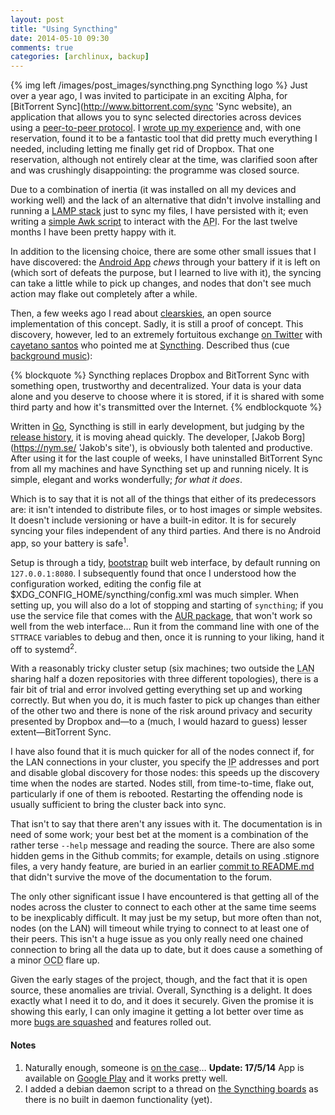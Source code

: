```yaml
---
layout: post
title: "Using Syncthing"
date: 2014-05-10 09:30
comments: true
categories: [archlinux, backup] 
---
```

{% img left /images/post_images/syncthing.png Syncthing logo %}
Just over a year ago, I was invited to participate in an exciting Alpha, for
[BitTorrent Sync](http://www.bittorrent.com/sync 'Sync website), an application
that allows you to sync selected directories across devices using a 
[peer-to-peer protocol](https://en.wikipedia.org/wiki/Bittorent 'Wikipedia article').
I [wrote up my experience](http://jasonwryan.com/blog/2013/03/16/sync/ 'Click the damn thing…')
and, with one reservation, found it to be a fantastic tool that did pretty much everything I
needed, including letting me finally get rid of Dropbox. That one reservation, although not
entirely clear at the time, was clarified soon after and was crushingly disappointing: 
the programme was closed source.

Due to a combination of inertia (it was installed on all my devices and working well) and
the lack of an alternative that didn't involve installing and running a 
[LAMP stack](https://en.wikipedia.org/wiki/Lamp_stack 'Wikipedia page') just to sync
my files, I have persisted with it; even writing a 
[simple Awk script](http://jasonwryan.com/blog/2013/11/14/api/ 'Post on said script')
to interact with the <acronym title="Application Program Interface">API</acronym>.
For the last twelve months I have been pretty happy with it. 

In addition to the licensing choice, there are some other small issues that I have discovered: the 
[Android App](https://play.google.com/store/apps/details?id=com.bittorrent.sync 'On Google Play')
*chews* through your battery if it is left on (which sort of defeats the purpose, but I
learned to live with it), the syncing can take a little while to pick up changes, and 
nodes that don't see much action may flake out completely after a while.

Then, a few weeks ago I read about [clearskies](https://github.com/jewel/clearskies 'On Github'),
an open source implementation of this concept. Sadly, it is still a proof of
concept. This discovery, however, led to an extremely fortuitous exchange
[on Twitter](https://twitter.com/csantosb/status/460714748322258944 'Twitter conversation')
with [cayetano santos](https://twitter.com/csantosb 'His profile on Twitter') who pointed me
at [Syncthing](http://syncthing.net/ 'Syncthing homepage'). Described thus (cue 
[background music](http://www.youtube.com/watch?v=7YaGwI7GjlA 'G.F. Handel on Youtube')):

{% blockquote %}
Syncthing replaces Dropbox and BitTorrent Sync with something open, trustworthy and decentralized. Your data is your data alone and you deserve to choose where it is stored, if it is shared with some third party and how it's transmitted over the Internet.
{% endblockquote %}

Written in [Go](http://golang.org/ 'Go language site'), Syncthing is still in 
early development, but judging by the 
[release history](https://github.com/calmh/syncthing/releases 'Releases on Github'),
it is moving ahead quickly. The developer, [Jakob Borg](https://nym.se/ 'Jakob's site'), 
is obviously both talented and productive. After using it for the last 
couple of weeks, I have uninstalled BitTorrent Sync from all my machines 
and have Syncthing set up and running nicely. It is simple, elegant and 
works wonderfully; *for what it does*.

Which is to say that it is not all of the things that either of its
predecessors are: it isn't intended to distribute files, or to host images or
simple websites. It doesn't include versioning or have a built-in editor. It is
for securely syncing your files independent of any third parties. And there is no 
Android app, so your battery is safe<sup>1</sup>.

Setup is through a tidy, [bootstrap](http://getbootstrap.com/ 'Bootstrap site')
built web interface, by default running on `127.0.0.1:8080`. I subsequently found
that once I understood how the configuration worked, editing the config file at
<span class="file">$XDG_CONFIG_HOME/syncthing/config.xml</span> was much
simpler.  When setting up, you will also do a lot of stopping and starting of
`syncthing`; if you use the service file that comes with the 
[AUR package](https://aur.archlinux.org/packages/syncthing/ 'Arch User Repo'), 
that won't work so well from the web interface… Run it from the command line 
with one of the `STTRACE` variables to debug and then, once it is running to
your liking, hand it off to systemd<sup>2</sup>.

With a reasonably tricky cluster setup (six machines; two outside the 
<acronym title="Local Area Network">LAN</acronym> sharing half a dozen 
repositories with three different topologies), there is a fair bit of trial and
error involved getting everything set up and working correctly. But when you
do, it is much faster to pick up changes than either of the other two and there
is none of the risk around privacy and security presented by Dropbox and—to a
(much, I would hazard to guess) lesser extent—BitTorrent Sync.

I have also found that it is much quicker for all of the nodes connect if,
for the LAN connections in your cluster, you specify the 
<acronym title="Internet Protocol">IP</acronym> addresses and port and disable
global discovery for those nodes: this speeds up the discovery time when
the nodes are started. Nodes still, from time-to-time, flake out, particularly
if one of them is rebooted. Restarting the offending node is usually sufficient
to bring the cluster back into sync.

That isn't to say that there aren't any issues with it. The documentation is in
need of some work; your best bet at the moment is a combination of the rather
terse `--help` message and reading the source. There are also some hidden gems
in the Github commits; for example, details on using 
<span class="file">.stignore</span> files, a very handy feature, are buried in
an earlier 
[commit to README.md](https://github.com/calmh/syncthing/commit/986b15573a66f95beae53b10371ba50ab147124a 'Github commit') that didn't survive the move of the documentation to the 
forum.

The only other significant issue I have encountered is that getting all of the
nodes across the cluster to connect to each other at the same time seems to be
inexplicably difficult. It may just be my setup, but more often than not, nodes
(on the LAN) will timeout while trying to connect to at least one of their peers.
This isn't a huge issue as you only really need one chained connection to bring
all the data up to date, but it does cause a something of a minor
<acronym title="Obsessive Compulsive Disorder">OCD</acronym> flare up. 

Given the early stages of the project, though, and the fact that it is open
source, these anomalies are trivial. Overall, Syncthing is a delight. It does
exactly what I need it to do, and it does it securely. Given the promise it is
showing this early, I can only imagine it getting a lot better over time as
more 
[bugs are squashed](https://github.com/calmh/syncthing/issues?state=open 'Issues on Github')
and features rolled out.

#### Notes
1. Naturally enough, someone is [on the case](https://github.com/calmh/syncthing/issues/177)… 
**Update: 17/5/14** App is available on
[Google Play](https://play.google.com/store/apps/details?id=com.nutomic.syncthingandroid) and it works pretty well.
1. I added a debian daemon script to a thread on 
[the Syncthing boards](http://discourse.syncthing.net/t/keeping-syncthing-running/30/2) 
as there is no built in daemon functionality (yet).
